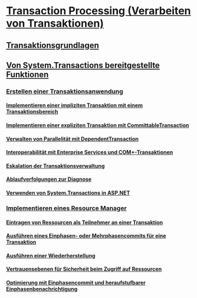 # [Transaction Processing (Verarbeiten von Transaktionen)](index.md)
## [Transaktionsgrundlagen](transaction-fundamentals.md)
## [Von System.Transactions bereitgestellte Funktionen](features-provided-by-system-transactions.md)
### [Erstellen einer Transaktionsanwendung](writing-a-transactional-application.md)
#### [Implementieren einer impliziten Transaktion mit einem Transaktionsbereich](implementing-an-implicit-transaction-using-transaction-scope.md)
#### [Implementieren einer expliziten Transaktion mit CommittableTransaction](implementing-an-explicit-transaction-using-committabletransaction.md)
#### [Verwalten von Parallelität mit DependentTransaction](managing-concurrency-with-dependenttransaction.md)
#### [Interoperabilität mit Enterprise Services und COM+-Transaktionen](interoperability-with-enterprise-services-and-com-transactions.md)
#### [Eskalation der Transaktionsverwaltung](transaction-management-escalation.md)
#### [Ablaufverfolgungen zur Diagnose](diagnostic-traces.md)
#### [Verwenden von System.Transactions in ASP.NET](using-system-transactions-in-aspnet.md)
### [Implementieren eines Resource Manager](implementing-a-resource-manager.md)
#### [Eintragen von Ressourcen als Teilnehmer an einer Transaktion](enlisting-resources-as-participants-in-a-transaction.md)
#### [Ausführen eines Einphasen- oder Mehrphasencommits für eine Transaktion](committing-a-transaction-in-single-phase-and-multi-phase.md)
#### [Ausführen einer Wiederherstellung](performing-recovery.md)
#### [Vertrauensebenen für Sicherheit beim Zugriff auf Ressourcen](security-trust-levels-in-accessing-resources.md)
#### [Optimierung mit Einphasencommit und heraufstufbarer Einphasenbenachrichtigung](optimization-spc-and-promotable-spn.md)
